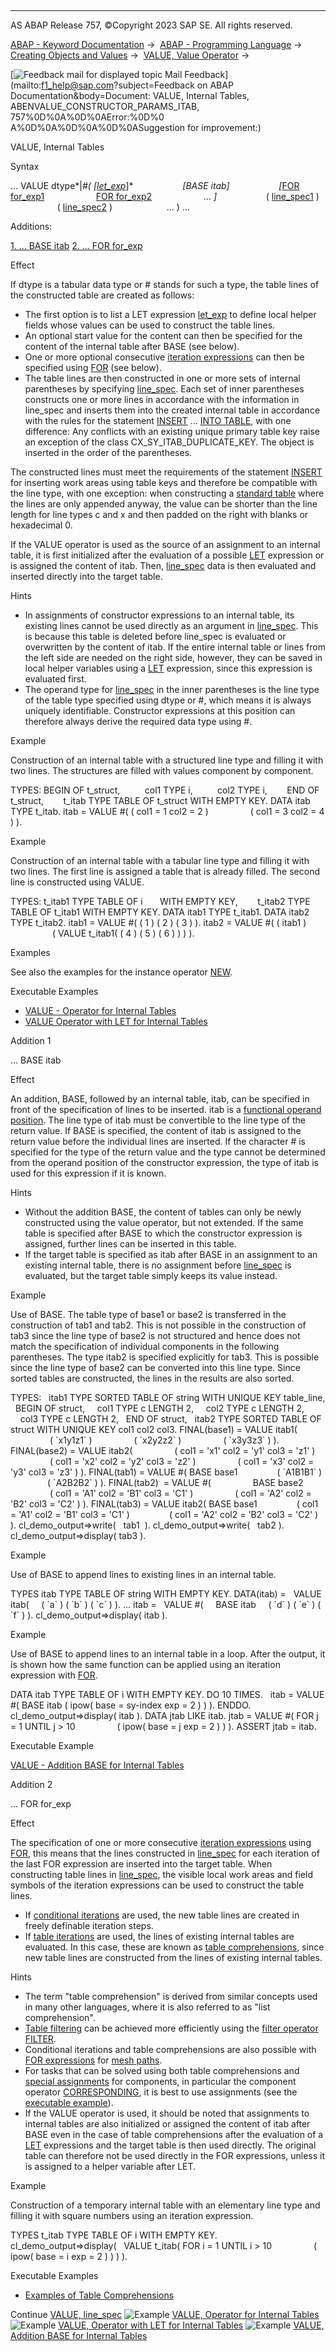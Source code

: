   

* * *

AS ABAP Release 757, ©Copyright 2023 SAP SE. All rights reserved.

[ABAP - Keyword Documentation](javascript:call_link\('abenabap.htm'\)) →  [ABAP - Programming Language](javascript:call_link\('abenabap_reference.htm'\)) →  [Creating Objects and Values](javascript:call_link\('abencreate_objects.htm'\)) →  [VALUE, Value Operator](javascript:call_link\('abenconstructor_expression_value.htm'\)) → 

 [![](Mail.gif?object=Mail.gif&sap-language=EN "Feedback mail for displayed topic") Mail Feedback](mailto:f1_help@sap.com?subject=Feedback on ABAP Documentation&body=Document: VALUE, Internal Tables, ABENVALUE_CONSTRUCTOR_PARAMS_ITAB, 757%0D%0A%0D%0AError:%0D%0
A%0D%0A%0D%0A%0D%0ASuggestion for improvement:)

VALUE, Internal Tables

Syntax

... VALUE dtype*|*#( *\[*[let\_exp](javascript:call_link\('abaplet.htm'\))*\]*
                   *\[*BASE itab*\]*
                   *\[*[FOR for\_exp1](javascript:call_link\('abenfor.htm'\))
                    [FOR for\_exp2](javascript:call_link\('abenfor.htm'\))
                    ... *\]*
                   ( [line\_spec1](javascript:call_link\('abenvalue_constructor_params_lspc.htm'\)) )
                   ( [line\_spec2](javascript:call_link\('abenvalue_constructor_params_lspc.htm'\)) )
                     ... ) ...

Additions:

[1\. ... BASE itab](#!ABAP_ADDITION_1@1@)
[2\. ... FOR for\_exp](#!ABAP_ADDITION_2@2@)

Effect

If dtype is a tabular data type or # stands for such a type, the table lines of the constructed table are created as follows:

-   The first option is to list a LET expression [let\_exp](javascript:call_link\('abaplet.htm'\)) to define local helper fields whose values can be used to construct the table lines.
-   An optional start value for the content can then be specified for the content of the internal table after BASE (see below).
-   One or more optional consecutive [iteration expressions](javascript:call_link\('abeniteration_expression_glosry.htm'\) "Glossary Entry") can then be specified using [FOR](javascript:call_link\('abenfor.htm'\)) (see below).
-   The table lines are then constructed in one or more sets of internal parentheses by specifying [line\_spec](javascript:call_link\('abenvalue_constructor_params_lspc.htm'\)). Each set of inner parentheses constructs one or more lines in accordance with the information in line\_spec and inserts them into the created internal table in accordance with the rules for the statement [INSERT](javascript:call_link\('abapinsert_itab.htm'\)) ... [INTO TABLE](javascript:call_link\('abapinsert_itab_position.htm'\)), with one difference: Any conflicts with an existing unique primary table key raise an exception of the class CX\_SY\_ITAB\_DUPLICATE\_KEY. The object is inserted in the order of the parentheses.

The constructed lines must meet the requirements of the statement [INSERT](javascript:call_link\('abapinsert_itab.htm'\)) for inserting work areas using table keys and therefore be compatible with the line type, with one exception: when constructing a [standard table](javascript:call_link\('abenstandard_table_glosry.htm'\) "Glossary Entry") where the lines are only appended anyway, the value can be shorter than the line length for line types c and x and then padded on the right with blanks or hexadecimal 0.

If the VALUE operator is used as the source of an assignment to an internal table, it is first initialized after the evaluation of a possible [LET](javascript:call_link\('abaplet.htm'\)) expression or is assigned the content of itab. Then, [line\_spec](javascript:call_link\('abenvalue_constructor_params_lspc.htm'\)) data is then evaluated and inserted directly into the target table.

Hints

-   In assignments of constructor expressions to an internal table, its existing lines cannot be used directly as an argument in [line\_spec](javascript:call_link\('abenvalue_constructor_params_lspc.htm'\)). This is because this table is deleted before line\_spec is evaluated or overwritten by the content of itab. If the entire internal table or lines from the left side are needed on the right side, however, they can be saved in local helper variables using a [LET](javascript:call_link\('abaplet.htm'\)) expression, since this expression is evaluated first.
-   The operand type for [line\_spec](javascript:call_link\('abenvalue_constructor_params_lspc.htm'\)) in the inner parentheses is the line type of the table type specified using dtype or #, which means it is always uniquely identifiable. Constructor expressions at this position can therefore always derive the required data type using #.

Example

Construction of an internal table with a structured line type and filling it with two lines. The structures are filled with values component by component.

TYPES: BEGIN OF t\_struct,
         col1 TYPE i,
         col2 TYPE i,
       END OF t\_struct,
       t\_itab TYPE TABLE OF t\_struct WITH EMPTY KEY.
DATA itab TYPE t\_itab.
itab = VALUE #( ( col1 = 1 col2 = 2 )
                ( col1 = 3 col2 = 4 ) ).

Example

Construction of an internal table with a tabular line type and filling it with two lines. The first line is assigned a table that is already filled. The second line is constructed using VALUE.

TYPES: t\_itab1 TYPE TABLE OF i       WITH EMPTY KEY,
       t\_itab2 TYPE TABLE OF t\_itab1 WITH EMPTY KEY.
DATA itab1 TYPE t\_itab1.
DATA itab2 TYPE t\_itab2.
itab1 = VALUE #( ( 1 ) ( 2 ) ( 3 ) ).
itab2 = VALUE #( ( itab1 )
                 ( VALUE t\_itab1( ( 4 ) ( 5 ) ( 6 ) ) ) ).

Examples

See also the examples for the instance operator [NEW](javascript:call_link\('abennew_constructor_params_itab.htm'\)).

Executable Examples

-   [VALUE - Operator for Internal Tables](javascript:call_link\('abenvalue_itab_abexa.htm'\))
-   [VALUE Operator with LET for Internal Tables](javascript:call_link\('abenvalue_itab_let_abexa.htm'\))

Addition 1   

... BASE itab

Effect

An addition, BASE, followed by an internal table, itab, can be specified in front of the specification of lines to be inserted. itab is a [functional operand position](javascript:call_link\('abenfunctional_position_glosry.htm'\) "Glossary Entry"). The line type of itab must be convertible to the line type of the return value. If BASE is specified, the content of itab is assigned to the return value before the individual lines are inserted. If the character # is specified for the type of the return value and the type cannot be determined from the operand position of the constructor expression, the type of itab is used for this expression if it is known.

Hints

-   Without the addition BASE, the content of tables can only be newly constructed using the value operator, but not extended. If the same table is specified after BASE to which the constructor expression is assigned, further lines can be inserted in this table.
-   If the target table is specified as itab after BASE in an assignment to an existing internal table, there is no assignment before [line\_spec](javascript:call_link\('abenvalue_constructor_params_lspc.htm'\)) is evaluated, but the target table simply keeps its value instead.

Example

Use of BASE. The table type of base1 or base2 is transferred in the construction of tab1 and tab2. This is not possible in the construction of tab3 since the line type of base2 is not structured and hence does not match the specification of individual components in the following parentheses. The type itab2 is specified explicitly for tab3. This is possible since the line type of base2 can be converted into this line type. Since sorted tables are constructed, the lines in the results are also sorted.

TYPES:
  itab1 TYPE SORTED TABLE OF string WITH UNIQUE KEY table\_line,
  BEGIN OF struct,
    col1 TYPE c LENGTH 2,
    col2 TYPE c LENGTH 2,
    col3 TYPE c LENGTH 2,
  END OF struct,
  itab2 TYPE SORTED TABLE OF struct WITH UNIQUE KEY col1 col2 col3.
FINAL(base1) = VALUE itab1(
                ( \`x1y1z1\` )
                ( \`x2y2z2\` )
                ( \`x3y3z3\` ) ).
FINAL(base2) = VALUE itab2(
                ( col1 = 'x1' col2 = 'y1' col3 = 'z1' )
                ( col1 = 'x2' col2 = 'y2' col3 = 'z2' )
                ( col1 = 'x3' col2 = 'y3' col3 = 'z3' ) ).
FINAL(tab1) = VALUE #( BASE base1
               ( \`A1B1B1\` )
               ( \`A2B2B2\` ) ).
FINAL(tab2)  = VALUE #(
                BASE base2
                ( col1 = 'A1' col2 = 'B1' col3 = 'C1' )
                ( col1 = 'A2' col2 = 'B2' col3 = 'C2' ) ).
FINAL(tab3) = VALUE itab2( BASE base1
               ( col1 = 'A1' col2 = 'B1' col3 = 'C1' )
               ( col1 = 'A2' col2 = 'B2' col3 = 'C2' ) ).
cl\_demo\_output=>write(   tab1  ).
cl\_demo\_output=>write(   tab2 ).
cl\_demo\_output=>display( tab3 ).

Example

Use of BASE to append lines to existing lines in an internal table.

TYPES itab TYPE TABLE OF string WITH EMPTY KEY.
DATA(itab) =
  VALUE itab(
    ( \`a\` ) ( \`b\` ) ( \`c\` ) ).
...
itab =
  VALUE #(
    BASE itab
    ( \`d\` ) ( \`e\` ) ( \`f\` ) ).
cl\_demo\_output=>display( itab ).

Example

Use of BASE to append lines to an internal table in a loop. After the output, it is shown how the same function can be applied using an iteration expression with [FOR](javascript:call_link\('abenfor_conditional.htm'\)).

DATA itab TYPE TABLE OF i WITH EMPTY KEY.
DO 10 TIMES.
  itab = VALUE #( BASE itab ( ipow( base = sy-index exp = 2 ) ) ).
ENDDO.
cl\_demo\_output=>display( itab ).
DATA jtab LIKE itab.
jtab = VALUE #( FOR j = 1 UNTIL j > 10
                ( ipow( base = j exp = 2 ) ) ).
ASSERT jtab = itab.

Executable Example

[VALUE - Addition BASE for Internal Tables](javascript:call_link\('abenvalue_itab_base_abexa.htm'\))

Addition 2   

... FOR for\_exp

Effect

The specification of one or more consecutive [iteration expressions](javascript:call_link\('abeniteration_expression_glosry.htm'\) "Glossary Entry") using [FOR](javascript:call_link\('abenfor.htm'\)), this means that the lines constructed in [line\_spec](javascript:call_link\('abenvalue_constructor_params_lspc.htm'\)) for each iteration of the last FOR expression are inserted into the target table. When constructing table lines in [line\_spec](javascript:call_link\('abenvalue_constructor_params_lspc.htm'\)), the visible local work areas and field symbols of the iteration expressions can be used to construct the table lines.

-   If [conditional iterations](javascript:call_link\('abenfor_conditional.htm'\)) are used, the new table lines are created in freely definable iteration steps.
-   If [table iterations](javascript:call_link\('abenfor_itab.htm'\)) are used, the lines of existing internal tables are evaluated. In this case, these are known as [table comprehensions](javascript:call_link\('abentable_comprehension_glosry.htm'\) "Glossary Entry"), since new table lines are constructed from the lines of existing internal tables.

Hints

-   The term "table comprehension" is derived from similar concepts used in many other languages, where it is also referred to as "list comprehension".
-   [Table filtering](javascript:call_link\('abentable_filtering_glosry.htm'\) "Glossary Entry") can be achieved more efficiently using the [filter operator](javascript:call_link\('abenfilter_operator_glosry.htm'\) "Glossary Entry") [FILTER](javascript:call_link\('abenconstructor_expression_filter.htm'\)).
-   Conditional iterations and table comprehensions are also possible with [FOR expressions](javascript:call_link\('abenmesh_for.htm'\)) for [mesh paths](javascript:call_link\('abenmesh_path_glosry.htm'\) "Glossary Entry").
-   For tasks that can be solved using both table comprehensions and [special assignments](javascript:call_link\('abencorresponding.htm'\)) for components, in particular the component operator [CORRESPONDING](javascript:call_link\('abenconstructor_expr_corresponding.htm'\)), it is best to use assignments (see the [executable example](javascript:call_link\('abencorresponding_vs_for_abexa.htm'\))).
-   If the VALUE operator is used, it should be noted that assignments to internal tables are also initialized or assigned the content of itab after BASE even in the case of table comprehensions after the evaluation of a [LET](javascript:call_link\('abaplet.htm'\)) expressions and the target table is then used directly. The original table can therefore not be used directly in the FOR expressions, unless it is assigned to a helper variable after LET.

Example

Construction of a temporary internal table with an elementary line type and filling it with square numbers using an iteration expression.

TYPES t\_itab TYPE TABLE OF i WITH EMPTY KEY.
cl\_demo\_output=>display(
  VALUE t\_itab( FOR i = 1 UNTIL i > 10
                ( ipow( base = i exp = 2 ) ) ) ).

Executable Examples

-   [Examples of Table Comprehensions](javascript:call_link\('abentable_comprehensions_abexas.htm'\))

Continue
[VALUE, line\_spec](javascript:call_link\('abenvalue_constructor_params_lspc.htm'\))
![Example](exa.gif "Example") [VALUE, Operator for Internal Tables](javascript:call_link\('abenvalue_itab_abexa.htm'\))
![Example](exa.gif "Example") [VALUE, Operator with LET for Internal Tables](javascript:call_link\('abenvalue_itab_let_abexa.htm'\))
![Example](exa.gif "Example") [VALUE, Addition BASE for Internal Tables](javascript:call_link\('abenvalue_itab_base_abexa.htm'\))